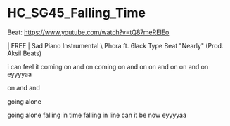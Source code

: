 # HC_SG45_Falling_Time

Beat: https://www.youtube.com/watch?v=tQ87meREIEo

| FREE | Sad Piano Instrumental \\ Phora ft. 6lack Type Beat "Nearly" (Prod. Aksil Beats)

i can feel it coming on and on
coming on and on
on and on
on and on
eyyyyaa

on and and 

going alone

going alone
falling in time
falling in line
can it be now
eyyyyaa
